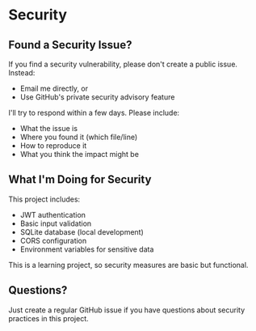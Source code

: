 # Security

## Found a Security Issue?

If you find a security vulnerability, please don't create a public issue. Instead:

- Email me directly, or
- Use GitHub's private security advisory feature

I'll try to respond within a few days. Please include:

- What the issue is
- Where you found it (which file/line)
- How to reproduce it
- What you think the impact might be

## What I'm Doing for Security

This project includes:

- JWT authentication
- Basic input validation
- SQLite database (local development)
- CORS configuration
- Environment variables for sensitive data

This is a learning project, so security measures are basic but functional.

## Questions?

Just create a regular GitHub issue if you have questions about security practices in this project.

